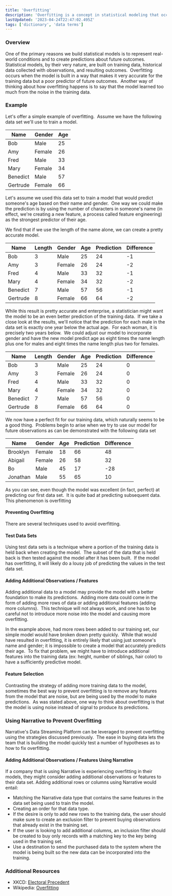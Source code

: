 ```yaml
---
title: 'Overfitting'
description: 'Overfitting is a concept in statistical modeling that occurs when a model that has been created represents the data it was built on too closely, but does not represent the real world.'
lastUpdated: '2023-04-24T22:47:02.495Z'
tags: ['dictionary', 'data terms']
---
```


### Overview

One of the primary reasons we build statistical models is to represent real-world conditions and to create predictions about future outcomes.  Statistical models, by their very nature, are built on training data, historical data collected with observations, and resulting outcomes.  Overfitting occurs when the model is built in a way that makes it very accurate for the training data but a poor predictor of future outcomes.  Another way of thinking about how overfitting happens is to say that the model learned too much from the noise in the training data.

### Example

Let's offer a simple example of overfitting.  Assume we have the following data set we'll use to train a model.

| Name      | Gender | Age |
|-----------|--------|-----|
| Bob       | Male   | 25  |
| Amy       | Female | 26  |
| Fred      | Male   | 33  |
| Mary      | Female | 34  |
| Benedict  | Male   | 57  |
| Gertrude  | Female | 66  |

Let's assume we used this data set to train a model that would predict someone's age based on their name and gender.  One way we could make the prediction is by using the number of characters in someone's name (in effect, we're creating a new feature, a process called feature engineering) as the strongest predictor of their age.

We find that if we use the length of the name alone, we can create a pretty accurate model.

| Name     | Length | Gender | Age | Prediction | Difference |
|----------|--------|--------|-----|------------|------------|
| Bob      | 3      | Male   | 25  | 24         | -1         |
| Amy      | 3      | Female | 26  | 24         | -2         |
| Fred     | 4      | Male   | 33  | 32         | -1         |
| Mary     | 4      | Female | 34  | 32         | -2         |
| Benedict | 7      | Male   | 57  | 56         | -1         |
| Gertrude | 8      | Female | 66  | 64         | -2         |

While this result is pretty accurate and enterprise, a statistician might want the model to be an even better prediction of the training data.  If we take a close look at the results, we'll notice that the prediction for each male in the data set is exactly one year below the actual age.  For each woman, it is precisely two years below.  We could adjust our model to incorporate gender and have the new model predict age as eight times the name length plus one for males and eight times the name length plus two for females.

| Name     | Length | Gender | Age | Prediction | Difference |
|----------|--------|--------|-----|------------|------------|
| Bob      | 3      | Male   | 25  | 24         | 0          |
| Amy      | 3      | Female | 26  | 24         | 0          |
| Fred     | 4      | Male   | 33  | 32         | 0          |
| Mary     | 4      | Female | 34  | 32         | 0          |
| Benedict | 7      | Male   | 57  | 56         | 0          |
| Gertrude | 8      | Female | 66  | 64         | 0          |

We now have a perfect fit for our training data, which naturally seems to be a good thing.  Problems begin to arise when we try to use our model for future observations as can be demonstrated with the following data set  
  
| Name     | Gender | Age | Prediction | Difference |
|----------|--------|-----|------------|------------|
| Brooklyn | Female | 18  | 66         | 48         |
| Abigail  | Female | 26  | 58         | 32         |
| Bo       | Male   | 45  | 17         | -28        |
| Jonathan | Male   | 55  | 65         | 10         |

As you can see, even though the model was excellent (in fact, perfect) at predicting our first data set.  It is quite bad at predicting subsequent data.  This phenomenon is overfitting  
  
#### Preventing Overfitting

There are several techniques used to avoid overfitting.

#### Test Data Sets

Using test data sets is a technique where a portion of the training data is held back when creating the model.  The subset of the data that is held back is then tested against the model after it has been built.  If the model has overfitting, it will likely do a lousy job of predicting the values in the test data set.

#### Adding Additional Observations / Features

Adding additional data to a model may provide the model with a better foundation to make its predictions.  Adding more data could come in the form of adding more rows of data or adding additional features (adding more columns).  This technique will not always work, and one has to be careful not to introduce more noise into the model and causing more overfitting.  

In the example above, had more rows been added to our training set, our simple model would have broken down pretty quickly.  While that would have resulted in overfitting, it is entirely likely that using just someone's name and gender; it is impossible to create a model that accurately predicts their age.  To fix that problem, we might have to introduce additional features into the training data (ex: height, number of siblings, hair color) to have a sufficiently predictive model.

#### Feature Selection

Contrasting the strategy of adding more training data to the model, sometimes the best way to prevent overfitting is to remove any features from the model that are noise, but are being used by the model to make predictions.  As was stated above, one way to think about overfitting is that the model is using noise instead of signal to produce its predictions.  

### Using Narrative to Prevent Overfitting

Narrative's Data Streaming Platform can be leveraged to prevent overfitting using the strategies discussed previously.  The ease in buying data lets the team that is building the model quickly test a number of hypotheses as to how to fix overfitting.

#### Adding Additional Observations / Features Using Narrative

If a company that is using Narrative is experiencing overfitting in their models, they might consider adding additional observations or features to their data set. Adding additional rows or columns using Narrative would entail:

* Matching the Narrative data type that contains the same features in the data set being used to train the model.  
* Creating an order for that data type.
* If the desire is only to add new rows to the training data, the user should make sure to create an exclusion filter to prevent buying observations that already exist in the training set.
* If the user is looking to add additional columns, an inclusion filter should be created to buy only records with a matching key to the key being used in the training set.
* Use a destination to send the purchased data to the system where the model is being built so the new data can be incorporated into the training.

### Additional Resources

* XKCD: [Electoral Precedent](https://xkcd.com/1122/)
* Wikipedia: [Overfitting](https://en.wikipedia.org/wiki/Overfitting)
